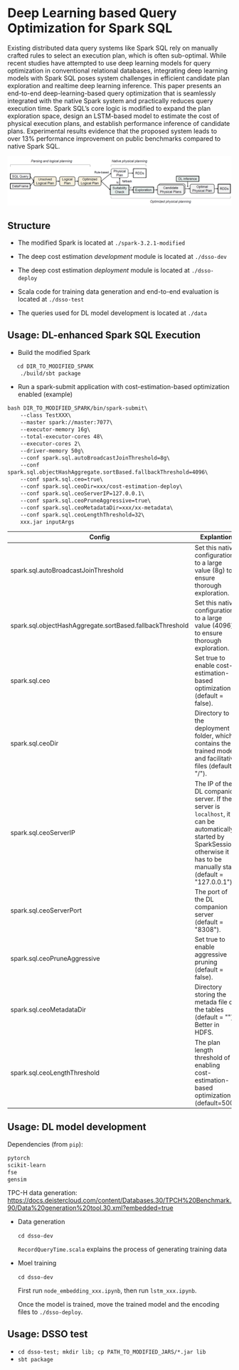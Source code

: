 # Deep Learning based Query Optimization for Spark SQL
 
Existing distributed data query systems like Spark SQL rely on manually crafted rules to select an execution plan, which is often sub-optimal. While recent studies have attempted to use deep learning models for query optimization in conventional relational databases, integrating deep learning models with Spark SQL poses system challenges in efficient candidate plan exploration and realtime deep learning inference. This paper presents an end-to-end deep-learning-based query optimization that is seamlessly integrated with the native Spark system and practically reduces query execution time. Spark SQL’s core logic is modified to expand the plan exploration space, design an LSTM-based model to estimate the cost of physical execution plans, and establish performance inference of candidate plans. Experimental results evidence that the proposed system leads to over 13% performance improvement on public benchmarks compared to native Spark SQL.

![Overview of DSSO](./overview.png)


## Structure

- The modified Spark is located at `./spark-3.2.1-modified`

- The deep cost estimation *development* module is located at `./dsso-dev`

- The deep cost estimation *deployment* module is located at `./dsso-deploy` 

- Scala code for training data generation and end-to-end evaluation is located at `./dsso-test` 

- The queries used for DL model development is located at `./data`


## Usage: DL-enhanced Spark SQL Execution

- Build the modified Spark 
```
   cd DIR_TO_MODIFIED_SPARK
    ./build/sbt package
```
- Run a spark-submit application with cost-estimation-based optimization enabled (example)
```
bash DIR_TO_MODIFIED_SPARK/bin/spark-submit\
    --class TestXXX\
    --master spark://master:7077\
    --executor-memory 16g\
    --total-executor-cores 48\
    --executor-cores 2\
    --driver-memory 50g\
    --conf spark.sql.autoBroadcastJoinThreshold=8g\
    --conf spark.sql.objectHashAggregate.sortBased.fallbackThreshold=4096\
    --conf spark.sql.ceo=true\
    --conf spark.sql.ceoDir=xxx/cost-estimation-deploy\
    --conf spark.sql.ceoServerIP=127.0.0.1\
    --conf spark.sql.ceoPruneAggressive=true\
    --conf spark.sql.ceoMetadataDir=xxx/xx-metadata\
    --conf spark.sql.ceoLengthThreshold=32\
    xxx.jar inputArgs
```

| Config| Explantion                                                                                                                                                                       |
|-------|----------------------------------------------------------------------------------------------------------------------------------------------------------------------------------|
|spark.sql.autoBroadcastJoinThreshold| Set this native configuration to a large value (8g) to ensure thorough exploration.                                                                                              |
spark.sql.objectHashAggregate.sortBased.fallbackThreshold | Set this native configuration to a large value (4096) to ensure thorough exploration.                                                                                            |
|spark.sql.ceo | Set true to enable cost-estimation-based optimization (default = false).                                                                                                         |
|spark.sql.ceoDir | Directory to the deployment folder, which contains the trained model and facilitative files (default = "/").                                                                     |
|spark.sql.ceoServerIP | The IP of the DL companion server. If the server is `localhost`, it can be automatically started by SparkSession, otherwise it has to be manually start (default = "127.0.0.1"). |
|spark.sql.ceoServerPort | The port of the DL companion server (default = "8308").                                                                                                                          |
|spark.sql.ceoPruneAggressive | Set true to enable aggressive pruning (default = false).                                                                                                                         |
|spark.sql.ceoMetadataDir | Directory storing the metada file of the tables (default = ""). Better in HDFS.                                                                                                  |
|spark.sql.ceoLengthThreshold | The plan length threshold of enabling cost-estimation-based optimization (default=500).                                                                                          |

## Usage: DL model development

Dependencies (from `pip`):
```
pytorch
scikit-learn
fse
gensim
```

TPC-H data generation: https://docs.deistercloud.com/content/Databases.30/TPCH%20Benchmark.90/Data%20generation%20tool.30.xml?embedded=true

- Data generation

    ```cd dsso-dev```

    `RecordQueryTime.scala` explains the process of generating training data 

- Moel training

    ```cd dsso-dev```

    First run `node_embedding_xxx.ipynb`, then run `lstm_xxx.ipynb`.

    Once the model is trained, move the trained model and the encoding files to `./dsso-deploy`.


## Usage: DSSO test

- ```cd dsso-test; mkdir lib; cp PATH_TO_MODIFIED_JARS/*.jar lib```
- ```sbt package```
